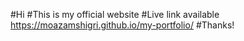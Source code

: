 #Hi 
#This is my official website
#Live link available 
https://moazamshigri.github.io/my-portfolio/
#Thanks!
